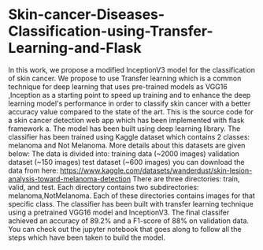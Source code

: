 # Skin-cancer-Diseases-Classification-using-Transfer-Learning-and-Flask
In this work, we propose a modified InceptionV3 model for the classification of skin cancer. We propose to use Transfer learning which is a common technique for deep learning that uses pre-trained models as VGG16 ,Inception as a starting point to speed up training and to enhance the deep learning model's performance in order to classify skin cancer with a better accuracy value compared to the state of the art.
This is the source code for a skin cancer detection web app which has been implemented with flask framework a. The model has been built using deep learning library. The classifier has been trained using Kaggle dataset which contains 2 classes: melanoma and Not Melanoma.
More details about this datasets are given below:
The data is divided into:
training data (~2000 images)
validation dataset (~150 images)
test dataset (~600 images)
you can download the data from here:
https://www.kaggle.com/datasets/wanderdust/skin-lesion-analysis-toward-melanoma-detection
There are three directories: train, valid, and test. Each directory contains two subdirectories:
melanoma,NotMelanoma. Each of these directories contains images for that specific class.
The classifier has been built with transfer learning technique using a pretrained VGG16 model and InceptionV3. The final classifer achieved an accuracy of 89.2% and a F1-score of 88% on validation data. You can check out the jupyter notebook that goes along to follow all the steps which have been taken to build the model.
